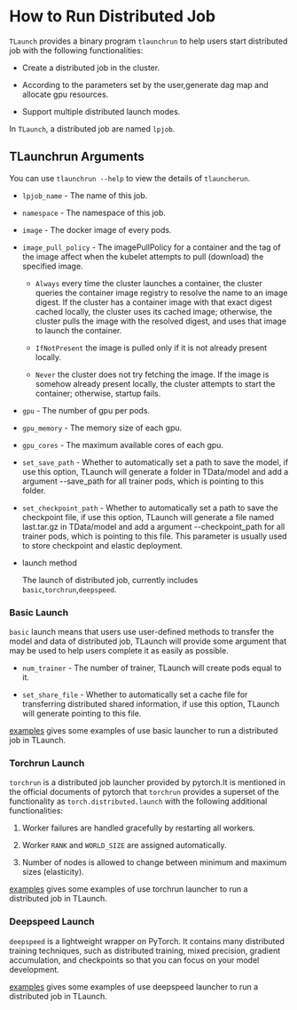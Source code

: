 # How to Run Distributed Job
``TLaunch`` provides a binary program ``tlaunchrun`` to help users start distributed job with the following functionalities:

- Create a distributed job in the cluster.

- According to the parameters set by the user,generate dag map and allocate gpu resources.

- Support multiple distributed launch modes.

In ``TLaunch``, a distributed job are named ``lpjob``.
## TLaunchrun Arguments
You can use ``tlaunchrun --help`` to view the details of ``tlauncherun``.

- ``lpjob_name`` - The name of this job.

- ``namespace`` - The namespace of this job.

- ``image`` - The docker image of every pods.

- ``image_pull_policy``  - The imagePullPolicy for a container and the tag of the image affect when the kubelet attempts to pull (download) the specified image.

	- ``Always`` 
		every time the cluster launches a container, the cluster queries the container image registry to resolve the name to an image digest. If the cluster has a container image with that exact digest cached locally, the cluster uses its cached image; otherwise, the cluster pulls the image with the resolved digest, and uses that image to launch the container. 

	 - ``IfNotPresent``
		 the image is pulled only if it is not already present locally.
		 
	 - ``Never``
		 the cluster does not try fetching the image. If the image is somehow already present locally, the cluster attempts to start the container; otherwise, startup fails. 
		 
- ``gpu`` - The number of gpu per pods.

- ``gpu_memory`` - The memory size of each gpu.

- ``gpu_cores`` - The maximum available cores of each gpu.

- ``set_save_path`` - Whether to automatically set a path to save the model, if use this option, TLaunch will generate a folder in TData/model and add a argument --save_path for all trainer pods, which is pointing to this folder.

- ``set_checkpoint_path`` - Whether to automatically set a path to save the checkpoint file, if use this option, TLaunch will generate a file named last.tar.gz in TData/model and add a argument --checkpoint_path for all trainer pods, which is pointing to this file. This parameter is usually used to store checkpoint and elastic deployment.

- launch method 

	The launch of distributed job, currently includes ``basic``,``torchrun``,``deepspeed``.
	
### Basic Launch
``basic`` launch means that users use user-defined methods to transfer the model and data of distributed job, TLaunch will provide some argument that may be used to help users complete it as easily as possible.

- ``num_trainer`` - The number of trainer, TLaunch will create pods equal to it.
  
- ``set_share_file`` - Whether to automatically set a cache file for transferring distributed shared information, if use this option, TLaunch will generate pointing to this file.

[examples](https://github.com/TARTRL/TLaunch/blob/main/examples/test_k8s/basic) gives some examples of use basic launcher to run a distributed job in TLaunch.
### Torchrun Launch
``torchrun`` is a distributed job launcher provided by pytorch.It is mentioned in the official documents of pytorch that `torchrun` provides a superset of the functionality as `torch.distributed.launch` with the following additional functionalities:

1. Worker failures are handled gracefully by restarting all workers.

2.  Worker `RANK` and `WORLD_SIZE` are assigned automatically.

3.  Number of nodes is allowed to change between minimum and maximum sizes (elasticity).

[examples](https://github.com/TARTRL/TLaunch/blob/main/examples/test_k8s/torchrun) gives some examples of use torchrun launcher to run a distributed job in TLaunch.
### Deepspeed Launch
``deepspeed`` is a lightweight wrapper on PyTorch. It contains many distributed training techniques, such as distributed training, mixed precision, gradient accumulation, and checkpoints so that you can focus on your model development. 

[examples](https://github.com/TARTRL/TLaunch/blob/main/examples/test_k8s/deepspeed) gives some examples of use deepspeed launcher to run a distributed job in TLaunch.


